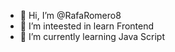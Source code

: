 - 👋 Hi, I’m @RafaRomero8
- 👀 I’m inteested in learn Frontend
- 🌱 I’m currently learning Java Script


